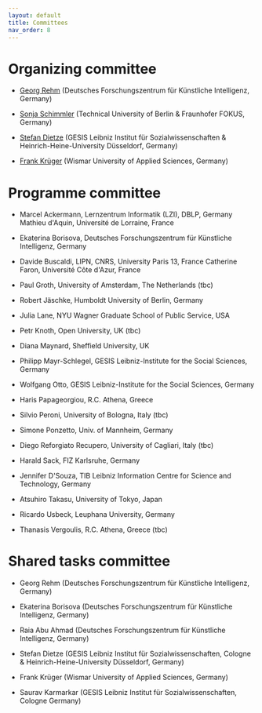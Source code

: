 ```yaml
---
layout: default
title: Committees
nav_order: 8
---
```


# Organizing committee

* [Georg Rehm](http://georg-re.hm) (Deutsches Forschungszentrum für Künstliche Intelligenz, Germany)

* [Sonja Schimmler](https://sites.google.com/view/sonjaschimmler/biography) (Technical University of Berlin & Fraunhofer FOKUS, Germany)

* [Stefan Dietze](http://stefandietze.net) (GESIS Leibniz Institut für Sozialwissenschaften & Heinrich-Heine-University Düsseldorf, Germany)

* [Frank Krüger](https://fiw.hs-wismar.de/bereiche/eui/personen-gremien/prof-dr-ing-frank-krueger/) (Wismar University of Applied Sciences, Germany)

# Programme committee

* Marcel Ackermann, Lernzentrum Informatik (LZI), DBLP, Germany 
Mathieu d'Aquin, Université de Lorraine, France 

* Ekaterina Borisova, Deutsches Forschungszentrum für Künstliche Intelligenz, Germany

* Davide Buscaldi, LIPN, CNRS, University Paris 13, France
Catherine Faron, Université Côte d'Azur, France

* Paul Groth, University of Amsterdam, The Netherlands (tbc)

* Robert Jäschke, Humboldt University of Berlin, Germany 

* Julia Lane, NYU Wagner Graduate School of Public Service, USA

* Petr Knoth, Open University, UK (tbc)

* Diana Maynard, Sheffield University, UK 

* Philipp Mayr-Schlegel, GESIS Leibniz-Institute for the Social Sciences, Germany 

* Wolfgang Otto, GESIS Leibniz-Institute for the Social Sciences, Germany 

* Haris Papageorgiou, R.C. Athena, Greece 

* Silvio Peroni, University of Bologna, Italy (tbc)

* Simone Ponzetto, Univ. of Mannheim, Germany 

* Diego Reforgiato Recupero, University of Cagliari, Italy (tbc)

* Harald Sack, FIZ Karlsruhe, Germany

* Jennifer D'Souza, TIB Leibniz Information Centre for Science and Technology, Germany 

* Atsuhiro Takasu, University of Tokyo, Japan 

* Ricardo Usbeck, Leuphana University, Germany 

* Thanasis Vergoulis, R.C. Athena, Greece (tbc)

# Shared tasks committee

* Georg Rehm (Deutsches Forschungszentrum für Künstliche Intelligenz, Germany)
  
* Ekaterina Borisova (Deutsches Forschungszentrum für Künstliche Intelligenz, Germany)
  
* Raia Abu Ahmad (Deutsches Forschungszentrum für Künstliche Intelligenz, Germany)

* Stefan Dietze (GESIS Leibniz Institut für Sozialwissenschaften, Cologne & Heinrich-Heine-University Düsseldorf, Germany)

* Frank Krüger (Wismar University of Applied Sciences, Germany)

* Saurav Karmarkar (GESIS Leibniz Institut für Sozialwissenschaften, Cologne Germany)
